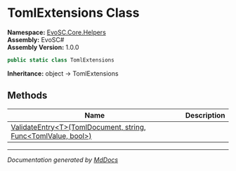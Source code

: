 ﻿<!--  
  <auto-generated>   
    The contents of this file were generated by a tool.  
    Changes to this file may be list if the file is regenerated  
  </auto-generated>   
-->

# TomlExtensions Class

**Namespace:** [EvoSC.Core.Helpers](../index.md)  
**Assembly:** EvoSC\#  
**Assembly Version:** 1.0.0

```csharp
public static class TomlExtensions
```

**Inheritance:** object → TomlExtensions

## Methods

| Name                                                                                          | Description |
| --------------------------------------------------------------------------------------------- | ----------- |
| [ValidateEntry\<T\>(TomlDocument, string, Func\<TomlValue, bool\>)](methods/ValidateEntry.md) |             |

___

*Documentation generated by [MdDocs](https://github.com/ap0llo/mddocs)*
